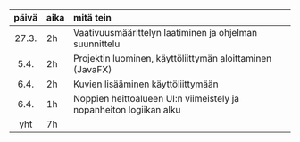 
| päivä | aika | mitä tein  |
| :----:|:-----| :-----|
| 27.3. | 2h    | Vaativuusmäärittelyn laatiminen ja ohjelman suunnittelu |
| 5.4. | 2h    | Projektin luominen, käyttöliittymän aloittaminen (JavaFX) |
| 6.4. | 2h    | Kuvien lisääminen käyttöliittymään |
| 6.4. | 1h    | Noppien heittoalueen UI:n viimeistely ja nopanheiton logiikan alku |
| yht   | 7h    | | 
